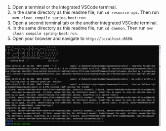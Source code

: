 1. Open a terminal or the integrated VSCode terminal.
1. In the same directory as this readme file, run `cd resource-api`. Then run `mvn clean compile spring-boot:run`.
1. Open a second terminal tab or the another integrated VSCode terminal.
1. In the same directory as this readme file, run `cd daemon`. Then run `mvn clean compile spring-boot:run`.
1. Open your browser and navigate to `http://localhost:8080`.

![Experience](../ReadmeFiles/app.png)